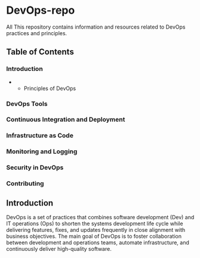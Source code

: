 # DevOps-repo
All This repository contains information and resources related to DevOps practices and principles.

## Table of Contents

### Introduction
* * Principles of DevOps
### DevOps Tools
### Continuous Integration and Deployment
### Infrastructure as Code
### Monitoring and Logging
### Security in DevOps
### Contributing
## Introduction
DevOps is a set of practices that combines software development (Dev) and IT operations (Ops) to shorten the systems development life cycle while delivering features, fixes, and updates frequently in close alignment with business objectives. The main goal of DevOps is to foster collaboration between development and operations teams, automate infrastructure, and continuously deliver high-quality software.


